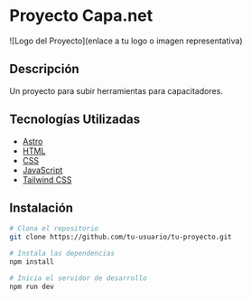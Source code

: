 
# Proyecto Capa.net

![Logo del Proyecto](enlace a tu logo o imagen representativa)

## Descripción

Un proyecto para subir herramientas para capacitadores.

## Tecnologías Utilizadas

- [Astro](https://astro.build/)
- [HTML](https://developer.mozilla.org/en-US/docs/Web/HTML)
- [CSS](https://developer.mozilla.org/en-US/docs/Web/CSS)
- [JavaScript](https://developer.mozilla.org/en-US/docs/Web/JavaScript)
- [Tailwind CSS](https://tailwindcss.com/)


## Instalación

```bash
# Clona el repositorio
git clone https://github.com/tu-usuario/tu-proyecto.git

# Instala las dependencias
npm install
```

```bash
# Inicia el servidor de desarrollo
npm run dev
```

